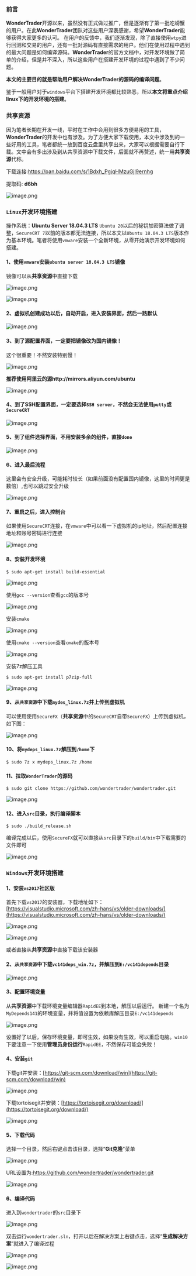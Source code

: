 ### 前言
**WonderTrader**开源以来，虽然没有正式做过推广，但是逐渐有了第一批吃螃蟹的用户。在此**WonderTrader**团队对这些用户深表感谢，希望**WonderTrader**能够获得大家更多的认可。
在用户的反馈中，我们逐渐发现，除了直接使用`wtpy`进行回测和交易的用户，还有一批对源码有直接需求的用户。他们在使用过程中遇到的最大问题是如何编译源码。**WonderTrader**的官方文档中，对开发环境做了简单的介绍，但是并不深入，所以这些用户在搭建开发环境的过程中遇到了不少问题。

**本文的主要目的就是帮助用户解决WonderTrader的源码的编译问题**。

鉴于一般用户对于`windows`平台下搭建开发环境都比较熟悉，所以**本文将重点介绍linux下的开发环境的搭建**。

### 共享资源
因为笔者长期在开发一线，平时在工作中会用到很多方便易用的工具，**WonderTrader**的开发中也有涉及。为了方便大家下载使用，本文中涉及到的一些好用的工具，笔者都统一放到百度云盘里共享出来，大家可以根据需要自行下载。文中会有多出涉及到从共享资源中下载文件，后面就不再赘述，统一用**共享资源**代称。

下载连接:<https://pan.baidu.com/s/1Bdxh_PgjqHMzuGjl9ernhg>

 提取码: **d6bh**

 ![image.png](http://wt.f-sailors.cn/devenv/1.png)

### `Linux`开发环境搭建
操作系统：**Ubuntu Server 18.04.3 LTS**
`Ubuntu 20`以后的秘钥加密算法做了调整，`SecureCRT 7`以前的版本都无法连接，所以本文以`Ubuntu 18.04.3 LTS`版本作为基本环境。笔者将使用`vmware`安装一个全新环境，从零开始演示开发环境如何搭建。

#### 1、使用`vmware`安装`ubuntu server 18.04.3 LTS`镜像
镜像可以从**共享资源**中直接下载

![image.png](http://wt.f-sailors.cn/devenv/2.png)

![image.png](http://wt.f-sailors.cn/devenv/3.png)

#### 2、虚拟机创建成功以后，自动开启，进入安装界面，然后一路默认
![image.png](http://wt.f-sailors.cn/devenv/4.png)

#### 3、到了源配置界面，一定要把镜像改为国内镜像！
这个很重要！不然安装特别慢！

![image.png](http://wt.f-sailors.cn/devenv/5.png)

**推荐使用阿里云的源http://mirrors.aliyun.com/ubuntu**	

![image.png](http://wt.f-sailors.cn/devenv/6.png)

#### 4、到了SSH配置界面，一定要选择`SSH server`，不然会无法使用`putty`或`SecureCRT`
![image.png](http://wt.f-sailors.cn/devenv/7.png)

#### 5、到了组件选择界面，不用安装多余的组件，直接`done`
![image.png](http://wt.f-sailors.cn/devenv/8.png)

#### 6、进入最后流程
这里会有安全升级，可能耗时较长（如果前面没有配置国内镜像，这里的时间更是数倍）,也可以跳过安全升级

![image.png](http://wt.f-sailors.cn/devenv/9.png)

#### 7、重启之后，进入控制台
如果使用`SecureCRT`连接，在`vmware`中可以看一下虚拟机的ip地址，然后配置连接地址和账号密码进行连接

![image.png](http://wt.f-sailors.cn/devenv/10.png)

#### 8、安装开发环境
```shell
$ sudo apt-get install build-essential
```
![image.png](http://wt.f-sailors.cn/devenv/11.png) 

使用`gcc --version`查看`gcc`的版本号

![image.png](http://wt.f-sailors.cn/devenv/12.png)

安装`cmake`

![image.png](http://wt.f-sailors.cn/devenv/13.png)

使用`cmake --version`查看`cmake`的版本号

![image.png](http://wt.f-sailors.cn/devenv/14.png)

安装7z解压工具
```shell
$ sudo apt-get install p7zip-full
```
![image.png](http://wt.f-sailors.cn/devenv/15.png)

#### 9、从`共享资源`中下载`mydes_linux.7z`并上传到虚拟机
可以使用使用`SecureFX`（**共享资源**中的`SecureCRT`自带`SecureFX`）上传到虚拟机，如下图：

![image.png](http://wt.f-sailors.cn/devenv/16.png)

#### 10、将`mydeps_linux.7z`解压到`/home`下
```shell
$ sudo 7z x mydeps_linux.7z /home
```

#### 11、拉取`WonderTrader`的源码
```shell
$ sudo git clone https://github.com/wondertrader/wondertrader.git
```
![image.png](http://wt.f-sailors.cn/devenv/17.png)

#### 12、进入`src`目录，执行编译脚本
```shell
$ sudo ./build_release.sh
```
编译完成以后，使用`SecureFX`就可以直接从`src`目录下的`build/bin`中下载需要的文件即可

![image.png](http://wt.f-sailors.cn/devenv/18.png)


### `Windows`开发环境搭建
#### 1、安装`vs2017`社区版
首先下载`vs2017`的安装器，下载地址如下：
[https://visualstudio.microsoft.com/zh-hans/vs/older-downloads/](https://visualstudio.microsoft.com/zh-hans/vs/older-downloads/)

![image.png](http://wt.f-sailors.cn/devenv/19.png)

![image.png](http://wt.f-sailors.cn/devenv/20.png)

或者直接从**共享资源**中直接下载该安装器

#### 2、从`共享资源`中下载`vc141deps_win.7z`，并解压到`E:/vc141depends`目录
![image.png](http://wt.f-sailors.cn/devenv/21.png)

#### 3、配置环境变量

从**共享资源**中下载环境变量编辑器`RapidEE`到本地，解压以后运行。
新建一个名为`MyDepends141`的环境变量，并将值设置为依赖库解压目录`E:/vc141depends`

![image.png](http://wt.f-sailors.cn/devenv/22.png)

设置好了以后，保存环境变量，即可生效，如果没有生效，可以重启电脑。`win10`下要注意一下使用**管理员身份运行**`RapidEE`，不然保存可能会失败！

#### 4、安装`git`

下载git并安装：[https://git-scm.com/download/win](https://git-scm.com/download/win)

![image.png](http://wt.f-sailors.cn/devenv/23.png)

下载tortoisegit并安装：[https://tortoisegit.org/download/](https://tortoisegit.org/download/)

![image.png](http://wt.f-sailors.cn/devenv/24.png)

#### 5、下载代码
选择一个目录，然后右键点击该目录，选择“**Git克隆**”菜单

![image.png](http://wt.f-sailors.cn/devenv/25.png)

URL设置为:<https://github.com/wondertrader/wondertrader.git>

![image.png](http://wt.f-sailors.cn/devenv/26.png)

#### 6、编译代码
进入到`wondertrader`的`src`目录下

![image.png](http://wt.f-sailors.cn/devenv/27.png)

双击运行`wondertrader.sln`，打开以后在解决方案上右键点击，选择“**生成解决方案**”就进入了编译过程

![image.png](http://wt.f-sailors.cn/devenv/28.png)

![image.png](http://wt.f-sailors.cn/devenv/29.png)